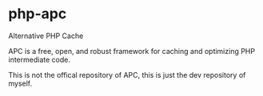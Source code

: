 php-apc
=======

Alternative PHP Cache

APC is a free, open, and robust framework for caching and optimizing PHP intermediate code.

This is not the offical repository of APC, this is just the dev repository of myself.
